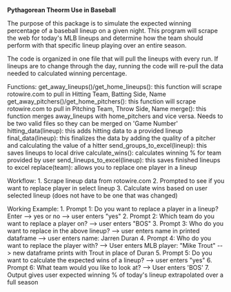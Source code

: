 **Pythagorean Theorm Use in Baseball**

The purpose of this package is to simulate the expected winning percentage of a baseball lineup on a given night. This program will scrape the web for today's MLB lineups and determine how the team should perform with that specific lineup playing over an entire season.

The code is organized in one file that will pull the lineups with every run. If lineups are to change through the day, running the code will re-pull the data needed to calculated winning percentage.

Functions:
    get_away_lineups()/get_home_lineups(): this function will scrape rotowire.com to pull in Hitting Team, Batting Side, Name
    get_away_pitchers()/get_home_pitchers(): this function will scrape rotowire.com to pull in Pitching Team, Throw Side, Name
    merge(): this function merges away_lineups with home_pitchers and vice versa. Needs to be two valid files so they can be merged on 'Game Number'
    hitting_data(lineup): this adds hitting data to a provided lineup
    final_data(lineup): this finalizes the data by adding the quality of a pitcher and calculating the value of a hitter
    send_groups_to_excel(lineup): this saves lineups to local drive
    calculate_wins(): calculates winning % for team provided by user
    send_lineups_to_excel(lineup): this saves finished lineups to excel
    replace(team): allows you to replace one player in a lineup

Workflow:
    1. Scrape lineup data from rotowire.com
    2. Prompted to see if you want to replace player in select lineup
    3. Calculate wins based on user selected lineup (does not have to be one that was changed)
    
Working Example:
    1. Prompt 1: Do you want to replace a player in a lineup? Enter --> yes or no --> user enters "yes"
    2. Prompt 2: Which team do you want to replace a player on? --> user enters "BOS"
    3. Prompt 3: Who do you want to replace in the above lineup? --> user enters name in printed dataframe --> user enters name: Jarren Duran
    4. Prompt 4: Who do you want to replace the player with? --> User enters MLB player: "Mike Trout" --> new dataframe prints with Trout in place of Duran
    5. Prompt 5: Do you want to calculate the expected wins of a lineup? --> user enters "yes"
    6. Prompt 6: What team would you like to look at? --> User enters 'BOS'
    7. Output gives user expected winning % of today's lineup extrapolated over a full season
    



